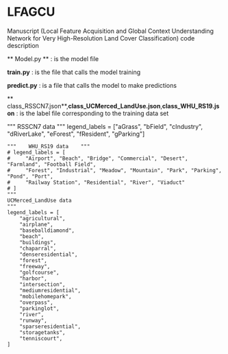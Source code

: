 # LFAGCU
Manuscript (Local Feature Acquisition and Global Context Understanding Network for Very High-Resolution Land Cover Classification) code description

** Model.py ** : is the model file

**train.py** : is the file that calls the model training

**predict.py** : is a file that calls the model to make predictions

** class_RSSCN7.json**,**class_UCMerced_LandUse.json**,**class_WHU_RS19.json** : is the label file corresponding to the training data set 

 """    RSSCN7 data    """
    legend_labels = ["aGrass",
                  "bField",
                  "cIndustry",
                  "dRiverLake",
                  "eForest",
                  "fResident",
                  "gParking"]

    """    WHU_RS19 data    """
    # legend_labels = [
    #     "Airport", "Beach", "Bridge", "Commercial", "Desert", "Farmland", "Football Field",
    #     "Forest", "Industrial", "Meadow", "Mountain", "Park", "Parking", "Pond", "Port",
    #     "Railway Station", "Residential", "River", "Viaduct"
    # ]
    """
    UCMerced_LandUse data
    """
    legend_labels = [
        "agricultural",
        "airplane",
        "baseballdiamond",
        "beach",
        "buildings",
        "chaparral",
        "denseresidential",
        "forest",
        "freeway",
        "golfcourse",
        "harbor",
        "intersection",
        "mediumresidential",
        "mobilehomepark",
        "overpass",
        "parkinglot",
        "river",
        "runway",
        "sparseresidential",
        "storagetanks",
        "tenniscourt",
    ]

